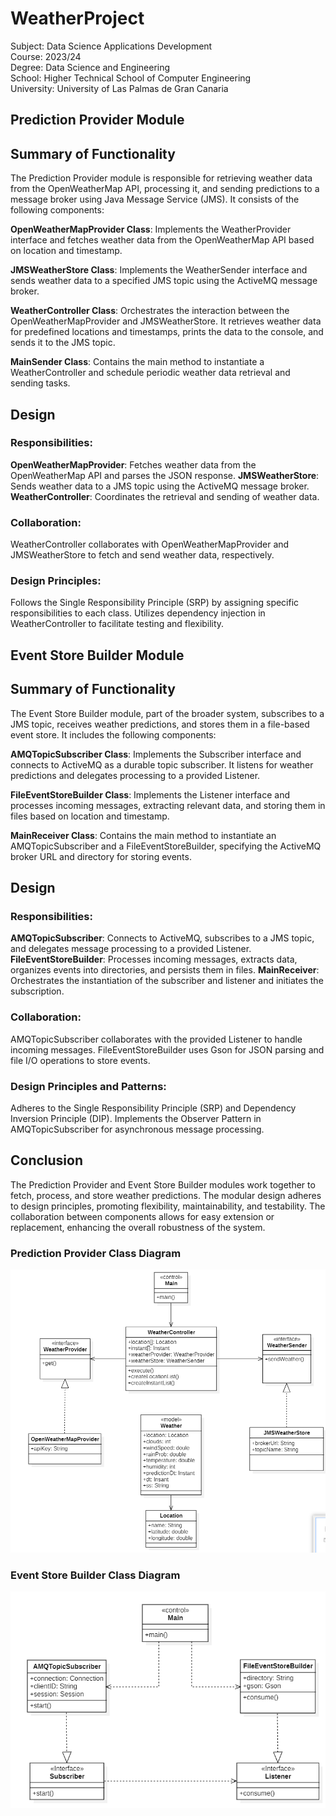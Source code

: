 # WeatherProject  
Subject: Data Science Applications Development  
Course: 2023/24  
Degree: Data Science and Engineering  
School: Higher Technical School of Computer Engineering  
University: University of Las Palmas de Gran Canaria  

## __Prediction Provider Module__
## Summary of Functionality
The Prediction Provider module is responsible for retrieving weather data from the OpenWeatherMap API, processing it, and sending predictions to a message broker using Java Message Service (JMS). It consists of the following components:

**OpenWeatherMapProvider Class**: Implements the WeatherProvider interface and fetches weather data from the OpenWeatherMap API based on location and timestamp.

**JMSWeatherStore Class**: Implements the WeatherSender interface and sends weather data to a specified JMS topic using the ActiveMQ message broker.

**WeatherController Class**: Orchestrates the interaction between the OpenWeatherMapProvider and JMSWeatherStore. It retrieves weather data for predefined locations and timestamps, prints the data to the console, and sends it to the JMS topic.

**MainSender Class**: Contains the main method to instantiate a WeatherController and schedule periodic weather data retrieval and sending tasks.

## Design
### Responsibilities:

**OpenWeatherMapProvider**: Fetches weather data from the OpenWeatherMap API and parses the JSON response.
**JMSWeatherStore**: Sends weather data to a JMS topic using the ActiveMQ message broker.
**WeatherController**: Coordinates the retrieval and sending of weather data.

### Collaboration:

WeatherController collaborates with OpenWeatherMapProvider and JMSWeatherStore to fetch and send weather data, respectively.

### Design Principles:

Follows the Single Responsibility Principle (SRP) by assigning specific responsibilities to each class.
Utilizes dependency injection in WeatherController to facilitate testing and flexibility.


## __Event Store Builder Module__

## Summary of Functionality
The Event Store Builder module, part of the broader system, subscribes to a JMS topic, receives weather predictions, and stores them in a file-based event store. It includes the following components:

**AMQTopicSubscriber Class**: Implements the Subscriber interface and connects to ActiveMQ as a durable topic subscriber. It listens for weather predictions and delegates processing to a provided Listener.

**FileEventStoreBuilder Class**: Implements the Listener interface and processes incoming messages, extracting relevant data, and storing them in files based on location and timestamp.

**MainReceiver Class**: Contains the main method to instantiate an AMQTopicSubscriber and a FileEventStoreBuilder, specifying the ActiveMQ broker URL and directory for storing events.

## Design
### Responsibilities:

**AMQTopicSubscriber**: Connects to ActiveMQ, subscribes to a JMS topic, and delegates message processing to a provided Listener.
**FileEventStoreBuilder**: Processes incoming messages, extracts data, organizes events into directories, and persists them in files.
**MainReceiver**: Orchestrates the instantiation of the subscriber and listener and initiates the subscription.

### Collaboration:

AMQTopicSubscriber collaborates with the provided Listener to handle incoming messages.
FileEventStoreBuilder uses Gson for JSON parsing and file I/O operations to store events.

### Design Principles and Patterns:

Adheres to the Single Responsibility Principle (SRP) and Dependency Inversion Principle (DIP).
Implements the Observer Pattern in AMQTopicSubscriber for asynchronous message processing.

## Conclusion
The Prediction Provider and Event Store Builder modules work together to fetch, process, and store weather predictions. The modular design adheres to design principles, promoting flexibility, maintainability, and testability. The collaboration between components allows for easy extension or replacement, enhancing the overall robustness of the system.
  
### Prediction Provider Class Diagram
![img.png](img.png)

### Event Store Builder Class Diagram
![img_1.png](img_1.png)